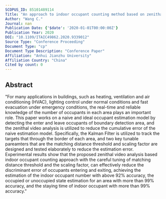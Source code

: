 ```yaml
---
SCOPUS_ID: 85101489114
Title: "An approach to indoor occupant counting method based on zenithal video analysis"
Author: "Wang C."
Journal: nan
Publication Date: {'$date': '2020-01-01T00:00:00Z'}
Publication Year: 2020
DOI: "10.1109/ITAIC49862.2020.9339012"
Source Type: "Conference Proceeding"
Document Type: "cp"
Document Type Description: "Conference Paper"
Affiliation: "Anhui Jianzhu University"
Affiliation Country: "China"
Cited by count: 0
---
```


## Abstract
"For many applications in buildings, such as heating, ventilation and air conditioning (HVAC), lighting control under normal conditions and fast evacuation under emergency conditions, the real-time and reliable knowledge of the number of occupants in each area plays an important role. This paper works on a naive and ideal occupant estimation model by detecting the enter and leave occupants of boundary detection area, and the zenithal video analysis is utilized to reduce the cumulative error of the naive estimation model. Specifically, the Kalman Filter is utilized to track the targets that through the border of each area, and two key tunable pareamters that are the matching distance threshold and scaling factor are designed and tested elaborately to reduce the estimation error. Experimental results show that the proposed zenithal video analysis based indoor occupant counting approach with the careful tuning of matching distance threshold and the scaling factor, can effectively reduce the discriminant error of occupants entering and exiting, achieving the estimation of the indoor occupant number with above 92% accuracy, the occupied or unoccupied state estimation for an area with more than 99% accuracy, and the staying time of indoor occupant with more than 99% accuracy."
